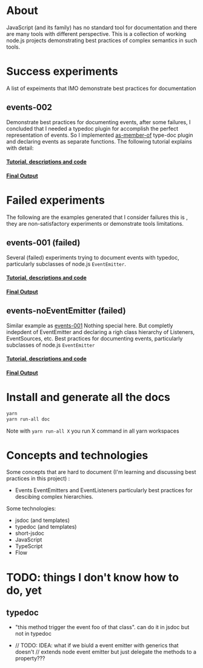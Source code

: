 # About

JavaScript (and its family) has no standard tool for documentation and there are many tools with different perspective. This is a collection of working node.js projects demonstrating best practices of complex semantics in such tools. 


# Success experiments

 A list of expeiments that IMO demonstrate best practices for documentation

## events-002

Demonstrate best practices for documenting events, after some failures, I concluded that I needed a typedoc plugin for accomplish the perfect representation of events. So I implemented [as-member-of](https://github.com/cancerberoSgx/typedoc-plugins-of-mine/tree/master/plugins/typedoc-plugin-as-member-of) type-doc plugin and declaring events as separate functions. The following tutorial explains with detail:  

#### [Tutorial, descriptions and code](https://cancerberosgx.github.io/javascript-documentation-examples/examples/events-002/docs/docco/src/index.html)


#### [Final Output](https://cancerberosgx.github.io/javascript-documentation-examples/examples/events-002/docs/interfaces/vehicle.html)




# Failed experiments

The following are the examples generated that I consider failures this is , they are non-satisfactory experiments or demonstrate tools limitations. 

## events-001 (failed)

Several (failed) experiments trying to document events with typedoc, particularly subclasses of node.js `EventEmitter`.

#### [Tutorial, descriptions and code](https://cancerberosgx.github.io/javascript-documentation-examples/examples/events-001/docs/docco/src/index.html)

#### [Final Output](https://cancerberosgx.github.io/javascript-documentation-examples/examples/events-001/docs/interfaces/idownloadeventemitter.html#on)


## events-noEventEmitter (failed)

Similar example as [events-001](https://cancerberosgx.github.io/javascript-documentation-examples/examples/events-001/docs/docco/src/index.html) Nothing special here. But completly indepdent of EventEmitter and declaring a righ class hierarchy of Listeners, EventSources, etc. 
Best practices for documenting events, particularly subclasses of node.js `EventEmitter`

#### [Tutorial, descriptions and code](https://cancerberosgx.github.io/javascript-documentation-examples/examples/events-noEventEmitter/docs/docco/src/index.html)

#### [Final Output](https://cancerberosgx.github.io/javascript-documentation-examples/examples/events-noEventEmitter/docs/interfaces/igenericdeviceeventsource.html#adddevicelistener)





# Install and generate all the docs

```sh
yarn 
yarn run-all doc
```

Note with `yarn run-all X` you run X command in all yarn workspaces



# Concepts and technologies

Some concepts that are hard to document (I'm learning and discussing best practices in this project) : 

 * Events EventEmitters and EventListeners particularly best practices for descibing complex hierarchies.
 
Some technologies: 

 * jsdoc (and templates)
 * typedoc (and templates)
 * short-jsdoc
 * JavaScript
 * TypeScript
 * Flow


# TODO: things I don't know how to do, yet

## typedoc

 * "this method trigger the event foo of that class". can do it in jsdoc but not in typedoc

*
    // TODO: IDEA: what if we biuld a event emitter with generics that doesn't 
    // extends node event emitter but just delegate the methods to a property???